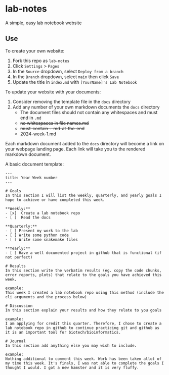 # lab-notes
A simple, easy lab notebook website

## Use
To create your own website:

1. Fork this repo as `lab-notes`
2. Click `Settings` > `Pages`
3. In the `Source` dropdown, select `Deploy from a branch`
4. In the `Branch` dropdown, select `main` then click `Save`
5. Update the title in `index.md` with `[YourName]'s Lab Notebook`

To update your website with your documents:
1. Consider removing the template file in the `docs` directory
2. Add any number of your own markdown documents the `docs` directory
   - The document files should not contain any whitespaces and must end in `.md`
   - ~~no whitespaces in file names.md~~
   - ~~must-contain-.-md-at-the-end~~
   - 2024-week-1.md

Each markdown document added to the `docs` directory will become a link on your webpage landing page. Each link will take you to the rendered markdown document.

A basic document template:
```
---
title: Year Week number
---

# Goals
In this section I will list the weekly, quarterly, and yearly goals I hope to achieve or have completed this week.

**Weekly:**
- [x]  Create a lab notebook repo
- [ ]  Read the docs

**Quarterly:**
- [ ] Present my work to the lab
- [ ] Write some python code
- [ ] Write some snakemake files

**Yearly:**
- [ ] Have a well documented project in github that is functional (if not perfect)

# Results
In this section write the verbatim results (eg. copy the code chunks, error reports, plots) that relate to the goals you have achieved this week.

example:
This week I created a lab notebook repo using this method (include the cli arguments and the process below)

# Discussion
In this section explain your results and how they relate to you goals

example:
I am applying for credit this quarter. Therefore, I chose to create a lab notebook repo in github to continue practicing git and github as it is an important tool for biotech/bioinformatics.

# Journal
In this section add anything else you may wish to include.

example:
Nothing additional to comment this week. Work has been taken allot of my time this week. It's finals, I was not able to complete the goals I thought I would. I got a new hamster and it is very fluffy.
```

